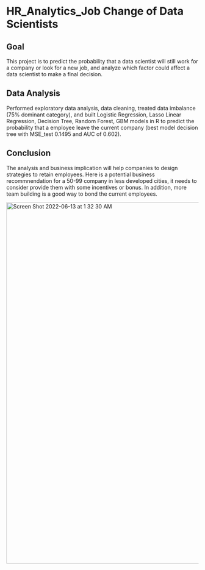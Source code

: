 # HR_Analytics_Job Change of Data Scientists

## Goal
This project is to predict the probability that a data scientist will still work for a company or look for a new job, and analyze which factor could affect a data scientist to make a final decision.

## Data Analysis
Performed exploratory data analysis, data cleaning, treated data imbalance (75% dominant category), and built
Logistic Regression, Lasso Linear Regression, Decision Tree, Random Forest, GBM models in R to predict the probability that a employee leave the current company (best model decision tree with MSE_test 0.1495 and AUC of 0.602).

## Conclusion
The analysis and business implication will help companies to design strategies to retain employees. Here is a potential business recommnendation for a 50-99 company in less developed cities, it needs to consider provide them with some incentives or bonus. In addition, more team building is a good way to bond the current employees.



<img width="948" alt="Screen Shot 2022-06-13 at 1 32 30 AM" src="https://user-images.githubusercontent.com/87022634/173286404-e068d03d-e33a-442d-a60e-717df7f904da.png">
